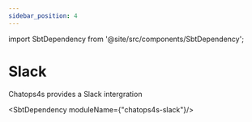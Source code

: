 ```yaml
---
sidebar_position: 4
---
```


import SbtDependency from '@site/src/components/SbtDependency';

# Slack

Chatops4s provides a Slack intergration

<SbtDependency moduleName={"chatops4s-slack"}/>
